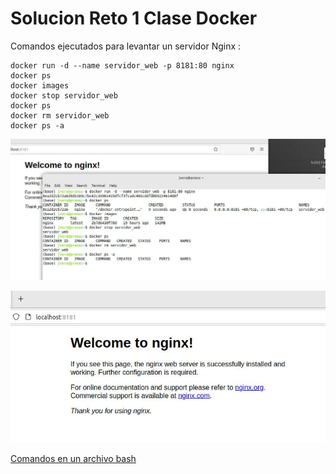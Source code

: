 # Solucion Reto 1 Clase Docker

Comandos ejecutados para levantar un servidor Nginx :

````
docker run -d --name servidor_web -p 8181:80 nginx
docker ps
docker images
docker stop servidor_web 
docker ps
docker rm servidor_web 
docker ps -a

````



![Comadnos Docker](./img/sol1_01.jpg)

![Captura navegador](./img/sol1_02.jpg)


[Comandos en un archivo bash](./SolucionReto01.sh)